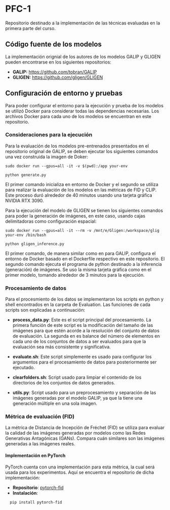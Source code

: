 # PFC-1
Repositorio destinado a la implementación de las técnicas evaluadas en la primera parte del curso. 
## Código fuente de los modelos
La implementación orignial de los autores de los modelos GALIP y GLIGEN pueden encontrarse en los siguientes repositorios:
- **GALIP:** https://github.com/tobran/GALIP
- **GLIGEN:** https://github.com/gligen/GLIGEN
## Configuración de entorno y pruebas
Para poder configurar el entorno para la ejecución y prueba de los modelos se utilizó Docker para considerar todas las dependencias necesarias. Los archivos Docker para cada uno de los modelos se encuentran en este repositorio.
### Consideraciones para la ejecución
Para la evaluación de los modelos pre-entrenados presentados en el repositorio original de GALIP, se deben ejecutar los siguientes comandos una vez construida la imagen de Doker:
```
sudo docker run --gpus=all -it -v $(pwd):/app your-env
```
```
python generate.py
```
El primer comando inicializa en entorno de Docker y el segundo se utiliza para realizar la evaluación de los modelos en las métricas de FID y CLIP. Este proceso duró alrededor de 40 minutos usando una tarjeta gráfica NVIDIA RTX 3090.

Para la ejecución del modelo de GLIGEN se tienen los siguientes comandos para poder la generación de imágenes, en este caso, usando cajas delimitadoras como configuración espacial:
```
sudo docker run --gpus=all -it --rm -v /mnt/e/Gligen:/workspace/glig your-env /bin/bash
```
```
python gligen_inference.py
```
El primer comando, de manera similar como en para GALIP, configura el entorno de Docker basado en el Dockerfile respectivo en este repositorio. El segundo comando ejecuta el programa de python destinado a la inferencia (generación) de imágenes. Se uso la misma tarjeta gráfica como en el primer modelo, tomando alrededor de 3 minutos para la ejecución.

### Procesamiento de datos

Para el procesmiento de los datos se implementaron los scripts en python y shell encontrados en la carpeta de Evaluation. Las funciones de cada scripts son explicadas a continuación:

- **process_data.py**: Este es el script principal del procesamiento. La primera función de este script es la modificación del tamaño de las imágenes para que estén acorde a la resolución del conjunto de datos de evaluación. La segunda en es balance del número de elementos en cada uno de los conjuntos de datos a ser evaluados para que la evaluación sea más consistente y significativa.

- **evaluate.sh**: Este script simplemente es usado para configurar los argumentos para el procesamiento de datos para posteriormente ser ejecutado.

- **clearfolders.sh**: Script usado para limpiar el contenido de los directorios de los conjuntos de datos generados.

- **utils.py**: Script usado para un preprocesamiento y separación de las imágenes generadas por el modelo GALIP, ya que la tiene una generación múltiple en una sola imagen.

### Métrica de evaluación (FID)

La métrica de Distancia de Incepción de Fréchet (FID) se utiliza para evaluar la calidad de las imágenes generadas por modelos como las Redes Generativas Antagónicas (GANs). Compara cuán similares son las imágenes generadas a las imágenes reales.

#### Implementación en PyTorch

PyTorch cuenta con una implementación para esta métrica, la cual será usada para los experimentos. Aquí se encuentra el repositorio de dicha implementación:

- **Repositorio**: [pytorch-fid](https://github.com/mseitzer/pytorch-fid)
- **Instalación**:

```sh
  pip install pytorch-fid
```
